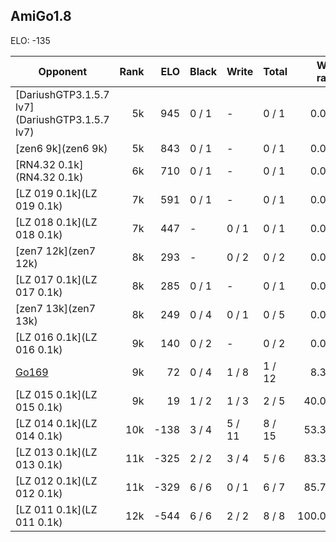 ## AmiGo1.8 ##

ELO: -135

Opponent | Rank | ELO | Black | Write | Total | Win rate
---------|-----:|----:|-------|-------|-------|-------:
[DariushGTP3.1.5.7 lv7](DariushGTP3.1.5.7 lv7) | 5k | 945 | 0 / 1 | - | 0 / 1 | 0.0%
[zen6 9k](zen6 9k) | 5k | 843 | 0 / 1 | - | 0 / 1 | 0.0%
[RN4.32 0.1k](RN4.32 0.1k) | 6k | 710 | 0 / 1 | - | 0 / 1 | 0.0%
[LZ 019 0.1k](LZ 019 0.1k) | 7k | 591 | 0 / 1 | - | 0 / 1 | 0.0%
[LZ 018 0.1k](LZ 018 0.1k) | 7k | 447 | - | 0 / 1 | 0 / 1 | 0.0%
[zen7 12k](zen7 12k) | 8k | 293 | - | 0 / 2 | 0 / 2 | 0.0%
[LZ 017 0.1k](LZ 017 0.1k) | 8k | 285 | 0 / 1 | - | 0 / 1 | 0.0%
[zen7 13k](zen7 13k) | 8k | 249 | 0 / 4 | 0 / 1 | 0 / 5 | 0.0%
[LZ 016 0.1k](LZ 016 0.1k) | 9k | 140 | 0 / 2 | - | 0 / 2 | 0.0%
[Go169](Go169) | 9k | 72 | 0 / 4 | 1 / 8 | 1 / 12 | 8.3%
[LZ 015 0.1k](LZ 015 0.1k) | 9k | 19 | 1 / 2 | 1 / 3 | 2 / 5 | 40.0%
[LZ 014 0.1k](LZ 014 0.1k) | 10k | -138 | 3 / 4 | 5 / 11 | 8 / 15 | 53.3%
[LZ 013 0.1k](LZ 013 0.1k) | 11k | -325 | 2 / 2 | 3 / 4 | 5 / 6 | 83.3%
[LZ 012 0.1k](LZ 012 0.1k) | 11k | -329 | 6 / 6 | 0 / 1 | 6 / 7 | 85.7%
[LZ 011 0.1k](LZ 011 0.1k) | 12k | -544 | 6 / 6 | 2 / 2 | 8 / 8 | 100.0%
